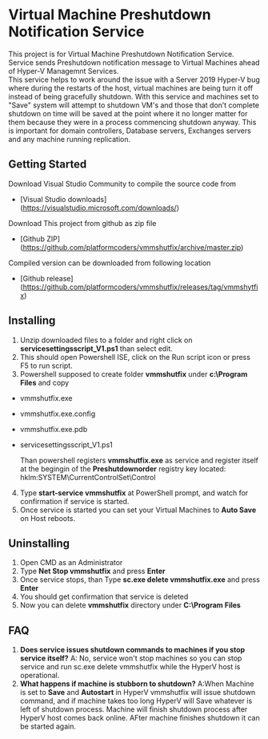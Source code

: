 # Virtual Machine Preshutdown Notification Service
This project is for Virtual Machine Preshutdown Notification Service.  Service sends Preshutdown notification message to Virtual Machines ahead of Hyper-V Managemnt Services.  
This service helps to work around the issue with a Server 2019 Hyper-V bug where during the restarts of the host, virtual  machines are being turn it off instead of being gracefully shutdown. With this service and machines set to "Save" system will attempt to shutdown VM's and those that don’t complete shutdown on time will be saved at the point where it no longer matter for them because they were in a process commencing shutdown anyway. This is important for domain controllers, Database servers, Exchanges servers and any machine running replication.

## Getting Started
Download Visual Studio Community to compile the source code from 
* [Visual Studio downloads] (https://visualstudio.microsoft.com/downloads/)

Download This project from github as zip file 
* [Github ZIP] (https://github.com/platformcoders/vmmshutfix/archive/master.zip)

Compiled version can be downloaded from following location
* [Github release] (https://github.com/platformcoders/vmmshutfix/releases/tag/vmmshytfix)

## Installing
1. Unzip downloaded files to a folder and right click on **servicesettingsscript_V1.ps1**  than select edit. 
2. This should open Powershell ISE, click on the Run script icon or press F5 to run script. 
3. Powershell supposed to create folder **vmmshutfix** under **c:\Program Files** and copy 
* vmmshutfix.exe
* vmmshutfix.exe.config
* vmmshutfix.exe.pdb
* servicesettingsscript_V1.ps1

    Than powershell registers **vmmshutfix.exe** as service and register itself at the begingin of the **Preshutdownorder** registry key located:
hklm:SYSTEM\CurrentControlSet\Control

4. Type **start-service vmmshutfix** at PowerShell prompt, and watch for confirmation if service is started.
5. Once service is started you can set your Virtual Machines to **Auto Save** on Host reboots. 


## Uninstalling 
1. Open CMD as an Administrator
2. Type **Net Stop vmmshutfix** and press **Enter**
3. Once service stops, than Type **sc.exe delete vmmshutfix.exe** and press **Enter**
4. You should get confirmation that service is deleted 
5. Now you can delete **vmmshutfix** directory under **C:\Program Files**

## FAQ
1. **Does service issues shutdown commands to machines if you stop service itself?**
A: No, service won't stop machines so you can stop service and run sc.exe delete vmmshutfix while the HyperV host is operational.
2. **What happens if machine is stubborn to shutdown?**
A:When Machine is set to **Save** and **Autostart** in HyperV vmmshutfix will issue shutdown command, and if machine takes too long HyperV will Save whatever is left of shutdown process. Machine will finish shutdown process after HyperV host comes back online.  AFter machine finishes shutdown it can be started again.
